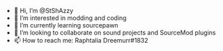 - 👋 Hi, I’m @StShAzzy
- 👀 I’m interested in modding and coding
- 🌱 I’m currently learning sourcepawn
- 💞️ I’m looking to collaborate on sound projects and SourceMod plugins
- 📫 How to reach me: Raphtalia Dreemurr#1832

<!---
StShAzzy/StShAzzy is a ✨ special ✨ repository because its `README.md` (this file) appears on your GitHub profile.
You can click the Preview link to take a look at your changes.
--->
